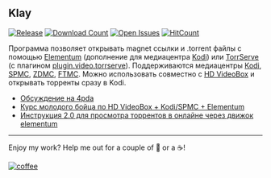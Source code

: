 ## Klay
[![Release](https://img.shields.io/github/release/Anonym-tsk/OpenWithElementum.svg?style=flat-square)](https://github.com/Anonym-tsk/OpenWithElementum/releases)
[![Download Count](https://img.shields.io/github/downloads/Anonym-tsk/OpenWithElementum/latest/total.svg?style=flat-square)](https://github.com/Anonym-tsk/OpenWithElementum/releases)
[![Open Issues](https://img.shields.io/github/issues-raw/Anonym-tsk/OpenWithElementum.svg?style=flat-square)](https://github.com/Anonym-tsk/OpenWithElementum/issues)
[![HitCount](http://hits.dwyl.io/Anonym-tsk/OpenWithElementum.svg)](https://github.com/Anonym-tsk/OpenWithElementum)

Программа позволяет открывать magnet ссылки и .torrent файлы с помощью [Elementum](http://elementum.surge.sh/) (дополнение для медиацентра [Kodi](https://kodi.tv/)) или [TorrServe](https://4pda.ru/forum/index.php?showtopic=889960) (с плагином [plugin.video.torrserve](https://github.com/Nemiroff/plugin.video.torrserve)).
Поддерживаются медиацентры [Kodi](https://kodi.tv/), [SPMC](http://spmc.semperpax.com/), [ZDMC](https://www.zidoo.tv/Support/release_apk.html), [FTMC](https://forum.freaktab.com/forum/tv-player-support/general-tv-player-dicussions/xbmc-talk/575588-ftmc-jarvis-16-2-31).
Можно использовать совместно с [HD VideoBox](https://dkc7dev.com/hdvideobox/) и открывать торренты сразу в Kodi.

* [Обсуждение на 4pda](http://4pda.ru/forum/index.php?showtopic=893510&st=160)
* [Курс молодого бойца по HD VideoBox + Kodi/SPMC + Elementum](http://4pda.ru/forum/index.php?showtopic=818089&st=5220#entry71708853)
* [Инструкция 2.0 для просмотра торрентов в онлайне через движок elementum](http://4pda.ru/forum/index.php?showtopic=772588&st=19440#entry70422583)

---

Enjoy my work? Help me out for a couple of :beers: or a :coffee:!

[![coffee](https://www.buymeacoffee.com/assets/img/custom_images/black_img.png)](http://yasobe.ru/na/esphome)
